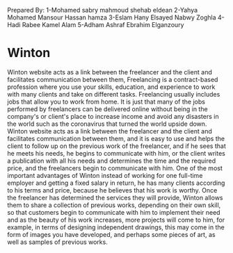 Prepared By: 
1-Mohamed sabry mahmoud shehab eldean 
2-Yahya Mohamed Mansour Hassan hamza 
3-Eslam Hany Elsayed Nabwy Zoghla 
4-Hadi Rabee Kamel Alam 
5-Adham Ashraf Ebrahim Elganzoury 

# Winton
Winton website acts as a link between the freelancer and the client and  facilitates communication between them,
Freelancing is a contract-based profession where you use your skills, 
education, and experience to work with many clients and take on different 
tasks. Freelancing usually includes jobs that allow you to work from home. 
It is just that many of the jobs performed by freelancers can be delivered 
online without being in the company's or client's place to increase income 
and avoid any disasters in the world such as the coronavirus that turned 
the world upside down.
Winton website acts as a link between the freelancer and the client and 
facilitates communication between them, and it is easy to use and helps the 
client to follow up on the previous work of the freelancer, and if he sees that 
he meets his needs, he begins to communicate with him, or the client 
writes a publication with all his needs and determines the time and the 
required price, and the freelancers begin to communicate with him.
One of the most important advantages of Winton instead of working for one 
full-time employer and getting a fixed salary in return, he has many clients 
according to his terms and price, because he believes that his work is 
worthy. 
Once the freelancer has determined the services they will provide, Winton 
allows them to share a collection of previous works, depending on their 
own skill, so that customers begin to communicate with him to implement 
their need and as the beauty of his work increases, more projects will come 
to him, for example, in terms of designing independent drawings, this may 
come in the form of images you have developed, and perhaps some pieces 
of art, as well as samples of previous works.
